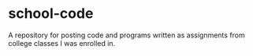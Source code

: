 # school-code
A repository for posting code and programs written as assignments from college classes I was enrolled in.
